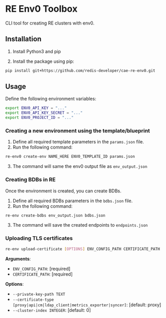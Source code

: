 # RE Env0 Toolbox

CLI tool for creating RE clusters with env0.

## Installation

1. Install Python3 and pip

2. Install the package using pip:
```bash
pip install git+https://github.com/redis-developer/cae-re-env0.git
```

## Usage

Define the following environment variables:
```bash
export ENV0_API_KEY = "..."
export ENV0_API_KEY_SECRET = "..."
export ENV0_PROJECT_ID = "..."
```

### Creating a new environment using the template/blueprint

1. Define all required template parameters in the `params.json` file.
2. Run the following command:
```bash
re-env0 create-env NAME_HERE ENV0_TEMPLATE_ID params.json
```
3. The command will same the env0 output file as `env_output.json`


### Creating BDBs in RE
Once the environment is created, you can create BDBs.

1. Define all required BDBs parameters in the `bdbs.json` file.
2. Run the following command:
```bash
re-env create-bdbs env_output.json bdbs.json
```
3. The command will save the created endpoints to `endpoints.json`


### Uploading TLS certificates
```bash
re-env upload-certificate [OPTIONS] ENV_CONFIG_PATH CERTIFICATE_PATH
```

**Arguments**:

* `ENV_CONFIG_PATH`: [required]
* `CERTIFICATE_PATH`: [required]

**Options**:

* `--private-key-path TEXT`
* `--certificate-type [proxy|api|cm|ldap_client|metrics_exporter|syncer]`: [default: proxy]
* `--cluster-index INTEGER`: [default: 0]
